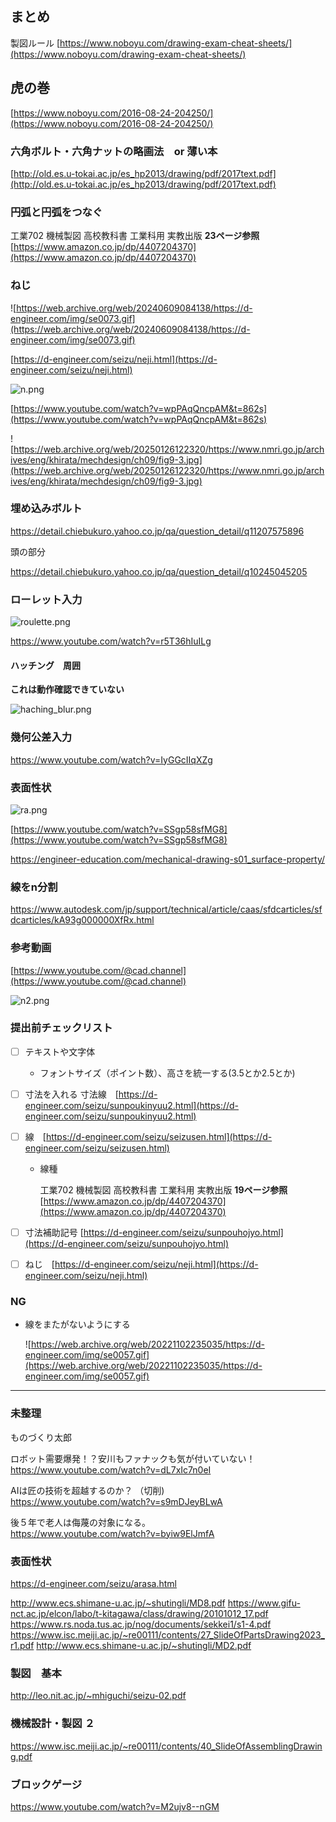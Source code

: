 ## まとめ

製図ルール
[https://www.noboyu.com/drawing-exam-cheat-sheets/](https://www.noboyu.com/drawing-exam-cheat-sheets/)

## 虎の巻

[https://www.noboyu.com/2016-08-24-204250/](https://www.noboyu.com/2016-08-24-204250/)


### 六角ボルト・六角ナットの略画法　or 薄い本

[http://old.es.u-tokai.ac.jp/es_hp2013/drawing/pdf/2017text.pdf](http://old.es.u-tokai.ac.jp/es_hp2013/drawing/pdf/2017text.pdf)

### 円弧と円弧をつなぐ

工業702 機械製図 高校教科書 工業科用 実教出版 **23ページ参照**<br>
[https://www.amazon.co.jp/dp/4407204370](https://www.amazon.co.jp/dp/4407204370)

### ねじ

![https://web.archive.org/web/20240609084138/https://d-engineer.com/img/se0073.gif](https://web.archive.org/web/20240609084138/https://d-engineer.com/img/se0073.gif)

[https://d-engineer.com/seizu/neji.html](https://d-engineer.com/seizu/neji.html)

![n.png](n.png)

[https://www.youtube.com/watch?v=wpPAqQncpAM&t=862s](https://www.youtube.com/watch?v=wpPAqQncpAM&t=862s)

![https://web.archive.org/web/20250126122320/https://www.nmri.go.jp/archives/eng/khirata/mechdesign/ch09/fig9-3.jpg](https://web.archive.org/web/20250126122320/https://www.nmri.go.jp/archives/eng/khirata/mechdesign/ch09/fig9-3.jpg)

### 埋め込みボルト






https://detail.chiebukuro.yahoo.co.jp/qa/question_detail/q11207575896

頭の部分

https://detail.chiebukuro.yahoo.co.jp/qa/question_detail/q10245045205


### ローレット入力

![roulette.png](roulette.png)

https://www.youtube.com/watch?v=r5T36hIuILg

#### ハッチング　周囲　

**これは動作確認できていない**

![haching_blur.png](haching_blur.png)


### 幾何公差入力

https://www.youtube.com/watch?v=IyGGcIIqXZg

### 表面性状

![ra.png](ra.png)

[https://www.youtube.com/watch?v=SSgp58sfMG8](https://www.youtube.com/watch?v=SSgp58sfMG8)


https://engineer-education.com/mechanical-drawing-s01_surface-property/


### 線をn分割

https://www.autodesk.com/jp/support/technical/article/caas/sfdcarticles/sfdcarticles/kA93g000000XfRx.html




### 参考動画

[https://www.youtube.com/@cad.channel](https://www.youtube.com/@cad.channel)


![n2.png](n2.png)

### 提出前チェックリスト

* [ ] テキストや文字体
  * フォントサイズ（ポイント数）、高さを統一する(3.5とか2.5とか)
* [ ] 寸法を入れる 寸法線　[https://d-engineer.com/seizu/sunpoukinyuu2.html](https://d-engineer.com/seizu/sunpoukinyuu2.html)
  
      
* [ ] 線　[https://d-engineer.com/seizu/seizusen.html](https://d-engineer.com/seizu/seizusen.html)
  * 線種

    工業702 機械製図 高校教科書 工業科用 実教出版 **19ページ参照**<br>
    [https://www.amazon.co.jp/dp/4407204370](https://www.amazon.co.jp/dp/4407204370)     


* [ ] 寸法補助記号 [https://d-engineer.com/seizu/sunpouhojyo.html](https://d-engineer.com/seizu/sunpouhojyo.html)
* [ ] ねじ　[https://d-engineer.com/seizu/neji.html](https://d-engineer.com/seizu/neji.html)




### NG

  * 線をまたがないようにする

    ![https://web.archive.org/web/20221102235035/https://d-engineer.com/img/se0057.gif](https://web.archive.org/web/20221102235035/https://d-engineer.com/img/se0057.gif)


----

### 未整理

ものづくり太郎

ロボット需要爆発！？安川もファナックも気が付いていない！<br>
https://www.youtube.com/watch?v=dL7xIc7n0eI

AIは匠の技術を超越するのか？ （切削)<br>
https://www.youtube.com/watch?v=s9mDJeyBLwA 

後５年で老人は侮蔑の対象になる。 <br>
https://www.youtube.com/watch?v=byiw9ElJmfA

### 表面性状

https://d-engineer.com/seizu/arasa.html

http://www.ecs.shimane-u.ac.jp/~shutingli/MD8.pdf
https://www.gifu-nct.ac.jp/elcon/labo/t-kitagawa/class/drawing/20101012_17.pdf
https://www.rs.noda.tus.ac.jp/nog/documents/sekkei1/s1-4.pdf
https://www.isc.meiji.ac.jp/~re00111/contents/27_SlideOfPartsDrawing2023_r1.pdf
http://www.ecs.shimane-u.ac.jp/~shutingli/MD2.pdf


### 製図　基本

http://leo.nit.ac.jp/~mhiguchi/seizu-02.pdf

###  機械設計・製図 ２
https://www.isc.meiji.ac.jp/~re00111/contents/40_SlideOfAssemblingDrawing.pdf



### ブロックゲージ
https://www.youtube.com/watch?v=M2ujv8--nGM
